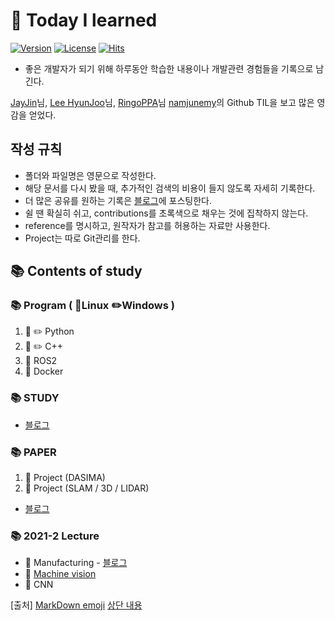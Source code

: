 # 📝 Today I learned

[![Version](https://img.shields.io/badge/version-2021.10.19-red.svg)](./CHANGELOG)  [![License](https://img.shields.io/github/license/mashape/apistatus.svg)](./LICENSE)  [![Hits](https://hits.seeyoufarm.com/api/count/incr/badge.svg?url=https://github.com/namjunemy/TIL)](https://hits.seeyoufarm.com/)

* 좋은 개발자가 되기 위해 하루동안 학습한 내용이나 개발관련 경험들을 기록으로 남긴다.


[JayJin](https://github.com/milooy)님, [Lee HyunJoo](https://wayhome25.github.io/)님, [RingoPPA](https://github.com/ksu3101)님 [namjunemy](https://github.com/namjunemy/TIL)의 Github TIL을 보고 많은 영감을 얻었다.

  

## 작성 규칙

* 폴더와 파일명은 영문으로 작성한다.
* 해당 문서를 다시 봤을 때, 추가적인 검색의 비용이 들지 않도록 자세히 기록한다.
* 더 많은 공유를 원하는 기록은 [블로그](https://1ch0.tistory.com/)에 포스팅한다.
* 쉴 땐 확실히 쉬고, contributions를 초록색으로 채우는 것에 집착하지 않는다.
* reference를 명시하고, 원작자가 참고를 허용하는 자료만 사용한다.
* Project는 따로 Git관리를 한다.

## 📚 Contents of study
### 📚 Program ( 🐍Linux ✏️Windows )
1. 🐍 ✏️ Python
2. 🐍 ✏️ C++
3. 🐍 ROS2
4. 🐍 Docker

### 📚 STUDY
- [블로그](https://1ch0.tistory.com/)


### 📚 PAPER
1. 🔦 Project (DASIMA)
2. 🔦 Project (SLAM / 3D / LIDAR)
- [블로그](https://1ch0.tistory.com/)


### 📚 2021-2 Lecture
- 📒 Manufacturing - [블로그](https://1ch0.tistory.com/)
- 📕 [Machine vision](https://github.com/ChaeChaeL/TIL/tree/main/2021-2_Lecture/Machine)
- 📗 CNN


[출처]
[MarkDown emoji](http://www.iemoji.com/#?category=objects&version=36&theme=appl&skintone=default)
[상단 내용](https://github.com/namjunemy/TIL)
